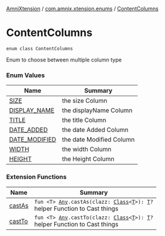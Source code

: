 [AmniXtension](../../index.md) / [com.amnix.xtension.enums](../index.md) / [ContentColumns](./index.md)

# ContentColumns

`enum class ContentColumns`

Enum to choose between multiple column type

### Enum Values

| Name | Summary |
|---|---|
| [SIZE](-s-i-z-e.md) | the size Column |
| [DISPLAY_NAME](-d-i-s-p-l-a-y_-n-a-m-e.md) | the displayName Column |
| [TITLE](-t-i-t-l-e.md) | the title Column |
| [DATE_ADDED](-d-a-t-e_-a-d-d-e-d.md) | the date Added Column |
| [DATE_MODIFIED](-d-a-t-e_-m-o-d-i-f-i-e-d.md) | the date Modified Column |
| [WIDTH](-w-i-d-t-h.md) | the width Column |
| [HEIGHT](-h-e-i-g-h-t.md) | the Height Column |

### Extension Functions

| Name | Summary |
|---|---|
| [castAs](../../com.amnix.xtension.extensions/kotlin.-any/cast-as.md) | `fun <T> `[`Any`](https://kotlinlang.org/api/latest/jvm/stdlib/kotlin/-any/index.html)`.castAs(clazz: `[`Class`](http://docs.oracle.com/javase/6/docs/api/java/lang/Class.html)`<`[`T`](../../com.amnix.xtension.extensions/kotlin.-any/cast-as.md#T)`>): `[`T`](../../com.amnix.xtension.extensions/kotlin.-any/cast-as.md#T)`?`<br>helper Function to Cast things |
| [castTo](../../com.amnix.xtension.extensions/kotlin.-any/cast-to.md) | `fun <T> `[`Any`](https://kotlinlang.org/api/latest/jvm/stdlib/kotlin/-any/index.html)`.castTo(clazz: `[`Class`](http://docs.oracle.com/javase/6/docs/api/java/lang/Class.html)`<`[`T`](../../com.amnix.xtension.extensions/kotlin.-any/cast-to.md#T)`>): `[`T`](../../com.amnix.xtension.extensions/kotlin.-any/cast-to.md#T)`?`<br>helper Function to Cast things |
